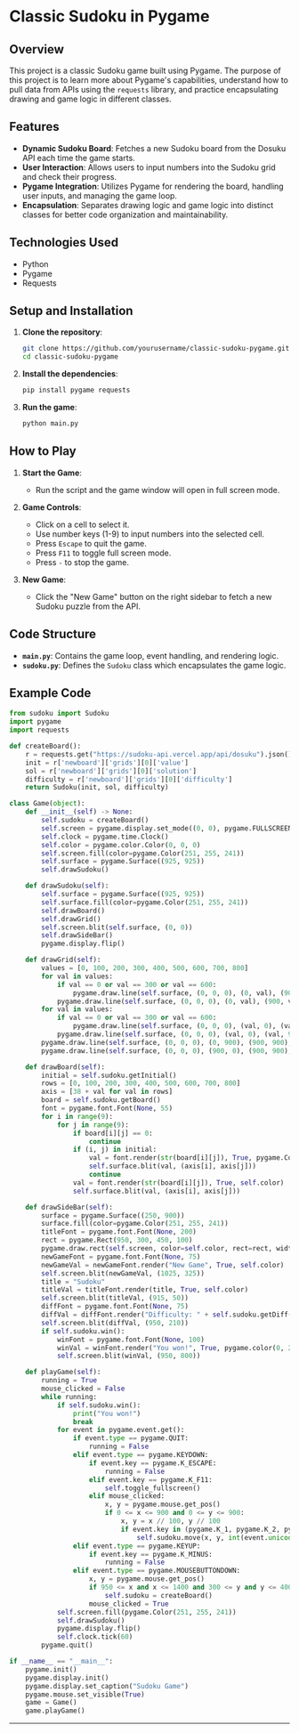 # Classic Sudoku in Pygame

## Overview

This project is a classic Sudoku game built using Pygame. The purpose of this project is to learn more about Pygame's capabilities, understand how to pull data from APIs using the `requests` library, and practice encapsulating drawing and game logic in different classes.

## Features

- **Dynamic Sudoku Board**: Fetches a new Sudoku board from the Dosuku API each time the game starts.
- **User Interaction**: Allows users to input numbers into the Sudoku grid and check their progress.
- **Pygame Integration**: Utilizes Pygame for rendering the board, handling user inputs, and managing the game loop.
- **Encapsulation**: Separates drawing logic and game logic into distinct classes for better code organization and maintainability.

## Technologies Used

- Python
- Pygame
- Requests

## Setup and Installation

1. **Clone the repository**:
    ```bash
    git clone https://github.com/yourusername/classic-sudoku-pygame.git
    cd classic-sudoku-pygame
    ```

2. **Install the dependencies**:
    ```bash
    pip install pygame requests
    ```

3. **Run the game**:
    ```bash
    python main.py
    ```

## How to Play

1. **Start the Game**:
    - Run the script and the game window will open in full screen mode.

2. **Game Controls**:
    - Click on a cell to select it.
    - Use number keys (1-9) to input numbers into the selected cell.
    - Press `Escape` to quit the game.
    - Press `F11` to toggle full screen mode.
    - Press `-` to stop the game.

3. **New Game**:
    - Click the "New Game" button on the right sidebar to fetch a new Sudoku puzzle from the API.

## Code Structure

- **`main.py`**: Contains the game loop, event handling, and rendering logic.
- **`sudoku.py`**: Defines the `Sudoku` class which encapsulates the game logic.

## Example Code

```python
from sudoku import Sudoku
import pygame
import requests

def createBoard():
    r = requests.get("https://sudoku-api.vercel.app/api/dosuku").json()
    init = r['newboard']['grids'][0]['value']
    sol = r['newboard']['grids'][0]['solution']
    difficulty = r['newboard']['grids'][0]['difficulty']
    return Sudoku(init, sol, difficulty)

class Game(object):
    def __init__(self) -> None:
        self.sudoku = createBoard()
        self.screen = pygame.display.set_mode((0, 0), pygame.FULLSCREEN)
        self.clock = pygame.time.Clock()
        self.color = pygame.color.Color(0, 0, 0)
        self.screen.fill(color=pygame.Color(251, 255, 241))
        self.surface = pygame.Surface((925, 925))
        self.drawSudoku()

    def drawSudoku(self):
        self.surface = pygame.Surface((925, 925))
        self.surface.fill(color=pygame.Color(251, 255, 241))
        self.drawBoard()
        self.drawGrid()
        self.screen.blit(self.surface, (0, 0))
        self.drawSideBar()
        pygame.display.flip()

    def drawGrid(self):
        values = [0, 100, 200, 300, 400, 500, 600, 700, 800]
        for val in values:
            if val == 0 or val == 300 or val == 600:
                pygame.draw.line(self.surface, (0, 0, 0), (0, val), (900, val), width=5)
            pygame.draw.line(self.surface, (0, 0, 0), (0, val), (900, val))
        for val in values:
            if val == 0 or val == 300 or val == 600:
                pygame.draw.line(self.surface, (0, 0, 0), (val, 0), (val, 900), width=5)
            pygame.draw.line(self.surface, (0, 0, 0), (val, 0), (val, 900))
        pygame.draw.line(self.surface, (0, 0, 0), (0, 900), (900, 900), width=5)
        pygame.draw.line(self.surface, (0, 0, 0), (900, 0), (900, 900), width=5)

    def drawBoard(self):
        initial = self.sudoku.getInitial()
        rows = [0, 100, 200, 300, 400, 500, 600, 700, 800]
        axis = [38 + val for val in rows]
        board = self.sudoku.getBoard()
        font = pygame.font.Font(None, 55)
        for i in range(9):
            for j in range(9):
                if board[i][j] == 0:
                    continue
                if (i, j) in initial:
                    val = font.render(str(board[i][j]), True, pygame.Color(1, 25, 120))
                    self.surface.blit(val, (axis[i], axis[j]))
                    continue
                val = font.render(str(board[i][j]), True, self.color)
                self.surface.blit(val, (axis[i], axis[j]))

    def drawSideBar(self):
        surface = pygame.Surface((250, 900))
        surface.fill(color=pygame.Color(251, 255, 241))
        titleFont = pygame.font.Font(None, 200)
        rect = pygame.Rect(950, 300, 450, 100)
        pygame.draw.rect(self.screen, color=self.color, rect=rect, width=5)
        newGameFont = pygame.font.Font(None, 75)
        newGameVal = newGameFont.render("New Game", True, self.color)
        self.screen.blit(newGameVal, (1025, 325))
        title = "Sudoku"
        titleVal = titleFont.render(title, True, self.color)
        self.screen.blit(titleVal, (915, 50))
        diffFont = pygame.font.Font(None, 75)
        diffVal = diffFont.render("Difficulty: " + self.sudoku.getDiff(), True, self.color)
        self.screen.blit(diffVal, (950, 210))
        if self.sudoku.win():
            winFont = pygame.font.Font(None, 100)
            winVal = winFont.render("You won!", True, pygame.color(0, 255, 0))
            self.screen.blit(winVal, (950, 800))

    def playGame(self):
        running = True
        mouse_clicked = False
        while running:
            if self.sudoku.win():
                print("You won!")
                break
            for event in pygame.event.get():
                if event.type == pygame.QUIT:
                    running = False
                elif event.type == pygame.KEYDOWN:
                    if event.key == pygame.K_ESCAPE:
                        running = False
                    elif event.key == pygame.K_F11:
                        self.toggle_fullscreen()
                    elif mouse_clicked:
                        x, y = pygame.mouse.get_pos()
                        if 0 <= x <= 900 and 0 <= y <= 900:
                            x, y = x // 100, y // 100
                            if event.key in (pygame.K_1, pygame.K_2, pygame.K_3, pygame.K_4, pygame.K_5, pygame.K_6, pygame.K_7, pygame.K_8, pygame.K_9):
                                self.sudoku.move(x, y, int(event.unicode))
                elif event.type == pygame.KEYUP:
                    if event.key == pygame.K_MINUS:
                        running = False
                elif event.type == pygame.MOUSEBUTTONDOWN:
                    x, y = pygame.mouse.get_pos()
                    if 950 <= x and x <= 1400 and 300 <= y and y <= 400:
                        self.sudoku = createBoard()
                    mouse_clicked = True
            self.screen.fill(pygame.Color(251, 255, 241))
            self.drawSudoku()
            pygame.display.flip()
            self.clock.tick(60)
        pygame.quit()

if __name__ == "__main__":
    pygame.init()
    pygame.display.init()
    pygame.display.set_caption("Sudoku Game")
    pygame.mouse.set_visible(True)
    game = Game()
    game.playGame()
```

---